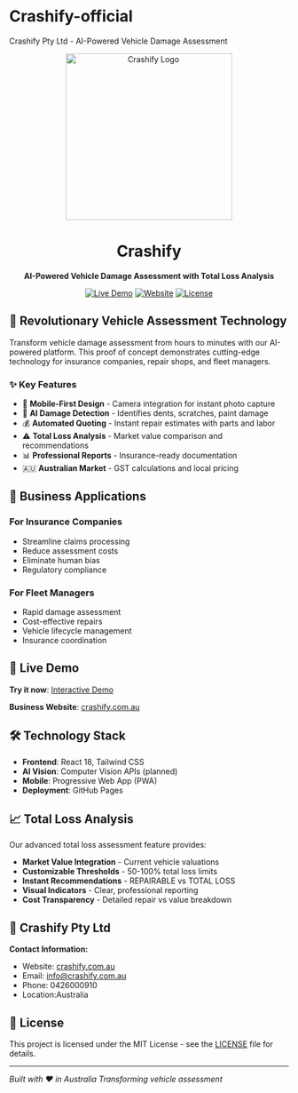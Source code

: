 # Crashify-official
Crashify Pty Ltd - AI-Powered Vehicle Damage Assessment
<div align="center">
  <img src="public/images/logo.png" alt="Crashify Logo" width="300">
  
  # Crashify
  **AI-Powered Vehicle Damage Assessment with Total Loss Analysis**
  
  [![Live Demo](https://img.shields.io/badge/Live%20Demo-GitHub%20Pages-brightgreen)](https://CrashifyAI.github.io/crashify-official)
  [![Website](https://img.shields.io/badge/Website-crashify.com.au-red)](https://www.crashify.com.au)
  [![License](https://img.shields.io/badge/License-MIT-blue.svg)](LICENSE)
</div>

## 🚗 Revolutionary Vehicle Assessment Technology

Transform vehicle damage assessment from hours to minutes with our AI-powered platform. This proof of concept demonstrates cutting-edge technology for insurance companies, repair shops, and fleet managers.

### ✨ Key Features

- 📱 **Mobile-First Design** - Camera integration for instant photo capture
- 🤖 **AI Damage Detection** - Identifies dents, scratches, paint damage
- 💰 **Automated Quoting** - Instant repair estimates with parts and labor
- ⚠️ **Total Loss Analysis** - Market value comparison and recommendations
- 📊 **Professional Reports** - Insurance-ready documentation
- 🇦🇺 **Australian Market** - GST calculations and local pricing

## 🎯 Business Applications

### For Insurance Companies
- Streamline claims processing
- Reduce assessment costs
- Eliminate human bias
- Regulatory compliance


### For Fleet Managers
- Rapid damage assessment
- Cost-effective repairs
- Vehicle lifecycle management
- Insurance coordination

## 🚀 Live Demo

**Try it now**: [Interactive Demo](https://CrashifyAI.github.io/crashify-official)

**Business Website**: [crashify.com.au](https://www.crashify.com.au)

## 🛠️ Technology Stack

- **Frontend**: React 18, Tailwind CSS
- **AI Vision**: Computer Vision APIs (planned)
- **Mobile**: Progressive Web App (PWA)
- **Deployment**: GitHub Pages

## 📈 Total Loss Analysis

Our advanced total loss assessment feature provides:

- **Market Value Integration** - Current vehicle valuations
- **Customizable Thresholds** - 50-100% total loss limits  
- **Instant Recommendations** - REPAIRABLE vs TOTAL LOSS
- **Visual Indicators** - Clear, professional reporting
- **Cost Transparency** - Detailed repair vs value breakdown

## 🏢 Crashify Pty Ltd

**Contact Information:**
- Website: [crashify.com.au](https://www.crashify.com.au)
- Email: info@crashify.com.au
- Phone: 0426000910
- Location:Australia

## 📄 License

This project is licensed under the MIT License - see the [LICENSE](LICENSE) file for details.

---

*Built with ❤️ in Australia*
*Transforming vehicle assessment*
